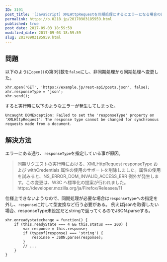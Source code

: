 ```yaml
---
ID: 3191
post_title: '[JavaScript] XMLHttpRequestを同期処理にするとエラーになる場合の対処法'
permalink: https://b.0218.jp/20170903185959.html
published: true
post_date: 2017-09-03 18:59:59
modified_date: 2017-09-03 18:59:59
slug: 20170903185959.html
---
```

<h2>問題</h2>

以下のように<code>open()</code>の第3引数を<code>false</code>にし、非同期処理から同期処理へ変更した。

<pre><code class="language-javascript">xhr.open('GET', 'https://example.jp/rest-api/posts.json', false);
xhr.responseType = 'json';
xhr.send();
</code></pre>

すると実行時に以下のようなエラーが発生してしまった。

<pre><code>Uncaught DOMException: Failed to set the 'responseType' property on 'XMLHttpRequest': The response type cannot be changed for synchronous requests made from a document.
</code></pre>

<h2>解決方法</h2>

エラーにある通り、<code>responseType</code>を指定している事が原因。

<blockquote>
  同期リクエストの実行時における、XMLHttpRequest responseType および withCredentials 属性の使用のサポートを削除しました。属性の使用を試みると、NS_ERROR_DOM_INVALID_ACCESS_ERR 例外が発生します。この変更は、W3C へ標準化の提案が行われました。
  https://developer.mozilla.org/ja/Firefox/Releases/11
</blockquote>

仕様上できないようなので、同期処理が必要な場合は<code>responseType</code>への指定を外し、<code>response</code>に対して型変換など行う必要がある。
例えばjsonを取得したい場合、responseType未設定だとstringで返ってくるのでJSON.parseする。

<pre><code class="language-javascript">xhr.onreadystatechange = function() {
    if (this.readyState === 4 &amp;&amp; this.status === 200) {
        var response = this.response;
        if (typeof(response) === 'string') {
            resoinse = JSON.parse(response);
        }
        // ...
    }
}
</code></pre>